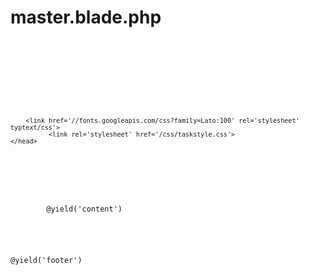 # master.blade.php #

<code>

<!DOCTYPE html>
<html>
    <head>
        <title>
             @yield('title')
        </title>

        <link href='//fonts.googleapis.com/css?family=Lato:100' rel='stylesheet' typtext/css'>
              <link rel='stylesheet' href='/css/taskstyle.css'>        
    </head>
<body>
        <div class="container">
            <div class="content">
		@yield('content')
        
	
</div>
</div>
    <p class="footer">@yield('footer')</p>
</body>
</html>

</code>
